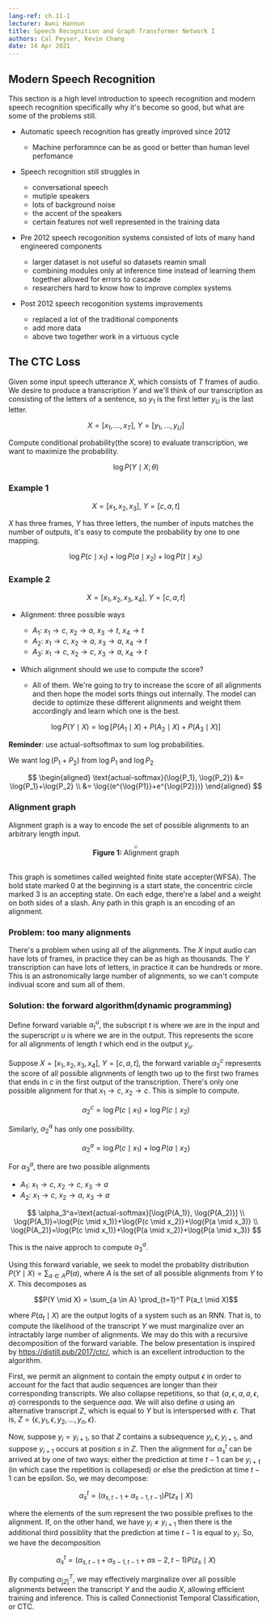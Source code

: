 ```yaml
---
lang-ref: ch.11-1
lecturer: Awni Hannun
title: Speech Recognition and Graph Transformer Network I
authors: Cal Peyser, Kevin Chang
date: 14 Apr 2021
---
```


## Modern Speech Recognition

This section is a high level introduction to speech recognition and modern speech recognition specifically why it's become so good, but what are some of the problems still.

* Automatic speech recognition has greatly improved since 2012
    * Machine perforamnce can be as good or better than human level perfomance
* Speech recognition still struggles in
    * conversational speech
    * mutiple speakers
    * lots of background noise
    * the accent of the speakers
    * certain features not well represented in the training data
* Pre 2012 speech recogonition systems consisted of lots of many hand engineered components
    * larger dataset is not useful so datasets reamin small
    * combining modules only at inference time instead of learning them together allowed for errors to cascade
    * researchers hard to know how to improve complex systems

* Post 2012 speech recogonition systems improvements
    * replaced a lot of the traditional components
    * add more data
    * above two together work in a virtuous cycle


## The CTC Loss

Given some input speech utterance $X$, which consists of $T$ frames of audio. We desire to produce a transcription $Y$ and we'll think of our transcription as consisting of the letters of a sentence, so $y_1$ is the first letter $y_U$ is the last letter.

$$
X=[x_1,...,x_T],\ Y=[y_1,...,y_U]
$$

Compute conditional probability(the score) to evaluate transcription, we want to maximize the probability.

$$\log{P(Y \mid X;\theta)}$$


### Example 1

$$
X=[x_1, x_2, x_3],\ Y=[c,a,t]
$$

$X$ has three frames, $Y$ has three letters, the number of inputs matches the number of outputs, it's easy to compute the probability by one to one mapping.

$$\log{P(c \mid x_1)} + \log{P(a \mid x_2)} + \log{P(t \mid x_3)}$$


### Example 2

$$
X=[x_1, x_2, x_3, x_4],\ Y=[c,a,t]
$$

* Alignment: three possible ways
    * $A_1$: $x_1\rightarrow c$, $x_2\rightarrow a$, $x_3\rightarrow t$, $x_4\rightarrow t$
    * $A_2$: $x_1\rightarrow c$, $x_2\rightarrow a$, $x_3\rightarrow a$, $x_4\rightarrow t$
    * $A_3$: $x_1\rightarrow c$, $x_2\rightarrow c$, $x_3\rightarrow a$, $x_4\rightarrow t$
    
* Which alignment should we use to compute the score?
    * All of them. We're going to try to increase the score of all alignments and then hope the model sorts things out internally. The model can decide to optimize these different alignments and weight them accordingly and learn which one is the best.
    
$$\log{P(Y \mid X)}=\log{[P(A_1 \mid X)+P(A_2 \mid X)+P(A_3 \mid X)]}$$
    
**Reminder**: use actual-softsoftmax to sum log probabilities.

We want $\log{(P_1+P_2)}$ from $\log{P_1}$ and $\log{P_2}$

$$
\begin{aligned}
\text{actual-softmax}(\log{P_1}, \log{P_2}) 
&= \log{P_1}+\log{P_2} \\
&= \log{(e^{\log{P1}}+e^{\log{P2}})}
\end{aligned}
$$

### Alignment graph

Alignment graph is a way to encode the set of possible alignments to an arbitrary length input.
    
<center>
<img src="{{site.baseurl}}/images/week11/11-1/figure1.png" style="zoom: 40%; background-color:#DCDCDC;"/><br>
<b>Figure 1:</b> Alignment graph<br>
<br>
</center>

This graph is sometimes called weighted finite state accepter(WFSA). The bold state marked 0 at the beginning is a start state, the concentric circle marked 3 is an accepting state. On each edge, there're a label and a weight on both sides of a slash. Any path in this graph is an encoding of an alignment.
    

### Problem: too many alignments

There's a problem when using all of the alignments. The $X$ input audio can have lots of frames, in practice they can be as high as thousands. The $Y$ transcription can have lots of letters, in practice it can be hundreds or more. This is an astronomically large number of alignments, so we can't compute indivual score and sum all of them.


### Solution: the forward algorithm(dynamic programming)

Define forward variable $\alpha_t^u$, the subscript $t$ is where we are in the input and the superscript $u$ is where we are in the output. This represents the score for all alignments of length $t$ which end in the output $y_u$.

Suppose $X=[x_1,x_2,x_3,x_4]$, $Y=[c,a,t]$, the forward variable $\alpha_2^c$ represents the score of all possible alignments of length two up to the first two frames that ends in $c$ in the first output of the transcription. There's only one possible alignment for that $x_1\rightarrow c$, $x_2\rightarrow c$. This is simple to compute.

$$\alpha_2^c=\log{P(c \mid x_1)}+\log{P(c \mid x_2)}$$

Similarly, $\alpha_2^a$ has only one possibility.

$$\alpha_2^a=\log{P(c \mid x_1)}+\log{P(a \mid x_2)}$$

For $\alpha_3^a$, there are two possible alignments

* $A_1$: $x_1\rightarrow c$, $x_2\rightarrow c$, $x_3\rightarrow a$
* $A_2$: $x_1\rightarrow c$, $x_2\rightarrow a$, $x_3\rightarrow a$

$$
\alpha_3^a=\text{actual-softmax}[\log{P(A_1)}, \log{P(A_2)}] \\
\log{P(A_1)}=\log{P(c \mid x_1)}+\log{P(c \mid x_2)}+\log{P(a \mid x_3)} \\
\log{P(A_2)}=\log{P(c \mid x_1)}+\log{P(a \mid x_2)}+\log{P(a \mid x_3)}
$$

This is the naive approch to compute $\alpha_3^a$.

Using this forward variable, we seek to model the probablity distribution $P(Y \mid X) = \sum_{a \in A} P(a)$, where $A$ is the set of all possible alignments from $Y$ to $X$.  This decomposes as 

$$P(Y \mid X) = \sum_{a \in A}  \prod_{t=1}^T P(a_t \mid X)$$

where $P(a_t \mid X)$ are the output logits of a system such as an RNN. That is, to compute the likelihood of the transcript $Y$ we must marginalize over an intractably large number of alignments.  We may do this with a recursive decomposition of the forward variable.  The below presentation is inspired by https://distill.pub/2017/ctc/, which is an excellent introduction to the algorithm.

First, we permit an alignment to contain the empty output $\epsilon$ in order to account for the fact that audio sequences are longer than their corresponding transcripts.  We also collapse repetitions, so that $\{a, \epsilon, a, a, \epsilon, a\}$ corresponds to the sequence $aaa$.  We will also define $\alpha$ using an alternative transcript $Z$, which is equal to $Y$ but is interspersed with $\epsilon$.  That is, $Z = \{\epsilon, y_1, \epsilon, y_2, ..., y_n, \epsilon \}$.

Now, suppose $y_i = y_{i+1}$, so that $Z$ contains a subsequence $y_i, \epsilon, y_{i+1}$, and suppose $y_{i+1}$ occurs at position $s$ in $Z$.  Then the alignment for $\alpha_{s}^t$ can be arrived at by one of two ways: either the prediction at time $t-1$ can be $y_{i+1}$ (in which case the repetition is collapesed) or else the prediction at time $t-1$ can be epsilon.  So, we may decompose:

$$\alpha_s^t = (\alpha_{s, t-1} + \alpha_{s-1, t-1}) P(z_s \mid X)$$

where the elements of the sum represent the two possible prefixes to the alignment.  If, on the other hand, we have $y_i \ne y_{i+1}$ then there is the additional third possiblity that the prediction at time $t-1$ is equal to $y_i$.  So, we have the decomposition

$$\alpha_s^t = (\alpha_{s, t-1} + \alpha_{s-1, t-1} + \alpha{s-2, t-1}) P(z_s \mid X)$$

By computing $\alpha_{\vert Z\vert}^{T}$, we may effectively marginalize over all possible alignments between the transcript $Y$ and the audio $X$, allowing efficient training and inference.  This is called Connectionist Temporal Classification, or CTC.


